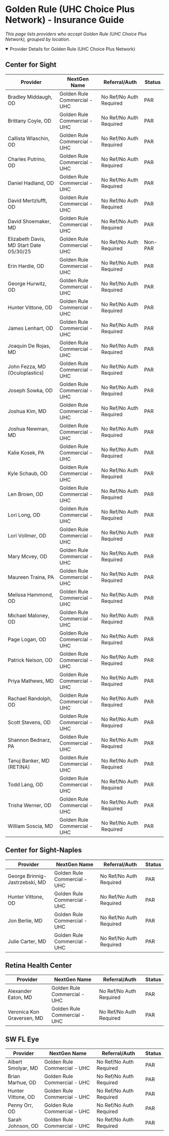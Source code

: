 # Golden Rule (UHC Choice Plus Network) - Insurance Guide

*This page lists providers who accept Golden Rule (UHC Choice Plus Network), grouped by location.*

<details open><summary>Provider Details for Golden Rule (UHC Choice Plus Network)</summary>

## Center for Sight

| Provider | NextGen Name | Referral/Auth | Status |
|----------|-------------|--------------|--------|
| Bradley Middaugh, OD | Golden Rule Commercial - UHC | No Ref/No Auth Required | PAR |
| Brittany Coyle, OD | Golden Rule Commercial - UHC | No Ref/No Auth Required | PAR |
| Callista Wlaschin, OD | Golden Rule Commercial - UHC | No Ref/No Auth Required | PAR |
| Charles Putrino, OD | Golden Rule Commercial - UHC | No Ref/No Auth Required | PAR |
| Daniel Hadland, OD | Golden Rule Commercial - UHC | No Ref/No Auth Required | PAR |
| David Mertzlufft, OD | Golden Rule Commercial - UHC | No Ref/No Auth Required | PAR |
| David Shoemaker, MD | Golden Rule Commercial - UHC | No Ref/No Auth Required | PAR |
| Elizabeth Davis, MD                      Start Date 05/30/25 | Golden Rule Commercial - UHC | No Ref/No Auth Required | Non-PAR |
| Erin Hardie, OD | Golden Rule Commercial - UHC | No Ref/No Auth Required | PAR |
| George Hurwitz, OD | Golden Rule Commercial - UHC | No Ref/No Auth Required | PAR |
| Hunter Vittone, OD | Golden Rule Commercial - UHC | No Ref/No Auth Required | PAR |
| James Lenhart, OD | Golden Rule Commercial - UHC | No Ref/No Auth Required | PAR |
| Joaquin De Rojas, MD | Golden Rule Commercial - UHC | No Ref/No Auth Required | PAR |
| John Fezza, MD (Oculoplastics) | Golden Rule Commercial - UHC | No Ref/No Auth Required | PAR |
| Joseph Sowka, OD | Golden Rule Commercial - UHC | No Ref/No Auth Required | PAR |
| Joshua Kim, MD | Golden Rule Commercial - UHC | No Ref/No Auth Required | PAR |
| Joshua Newman, MD | Golden Rule Commercial - UHC | No Ref/No Auth Required | PAR |
| Kalie Kosek, PA | Golden Rule Commercial - UHC | No Ref/No Auth Required | PAR |
| Kyle Schaub, OD | Golden Rule Commercial - UHC | No Ref/No Auth Required | PAR |
| Len Brown, OD | Golden Rule Commercial - UHC | No Ref/No Auth Required | PAR |
| Lori Long, OD | Golden Rule Commercial - UHC | No Ref/No Auth Required | PAR |
| Lori Vollmer, OD | Golden Rule Commercial - UHC | No Ref/No Auth Required | PAR |
| Mary Mcvey, OD | Golden Rule Commercial - UHC | No Ref/No Auth Required | PAR |
| Maureen Traina, PA | Golden Rule Commercial - UHC | No Ref/No Auth Required | PAR |
| Melissa Hammond, OD | Golden Rule Commercial - UHC | No Ref/No Auth Required | PAR |
| Michael Maloney, OD | Golden Rule Commercial - UHC | No Ref/No Auth Required | PAR |
| Page Logan, OD | Golden Rule Commercial - UHC | No Ref/No Auth Required | PAR |
| Patrick Nelson, OD | Golden Rule Commercial - UHC | No Ref/No Auth Required | PAR |
| Priya Mathews, MD | Golden Rule Commercial - UHC | No Ref/No Auth Required | PAR |
| Rachael Randolph, OD | Golden Rule Commercial - UHC | No Ref/No Auth Required | PAR |
| Scott Stevens, OD | Golden Rule Commercial - UHC | No Ref/No Auth Required | PAR |
| Shannon Bednarz, PA | Golden Rule Commercial - UHC | No Ref/No Auth Required | PAR |
| Tanuj Banker, MD (RETINA) | Golden Rule Commercial - UHC | No Ref/No Auth Required | PAR |
| Todd Lang, OD | Golden Rule Commercial - UHC | No Ref/No Auth Required | PAR |
| Trisha Werner, OD | Golden Rule Commercial - UHC | No Ref/No Auth Required | PAR |
| William Soscia, MD | Golden Rule Commercial - UHC | No Ref/No Auth Required | PAR |

## Center for Sight-Naples

| Provider | NextGen Name | Referral/Auth | Status |
|----------|-------------|--------------|--------|
| George Brinnig-Jastrzebski, MD | Golden Rule Commercial - UHC | No Ref/No Auth Required | PAR |
| Hunter Vittone, OD | Golden Rule Commercial - UHC | No Ref/No Auth Required | PAR |
| Jon Berlie, MD | Golden Rule Commercial - UHC | No Ref/No Auth Required | PAR |
| Julie Carter, MD | Golden Rule Commercial - UHC | No Ref/No Auth Required | PAR |

## Retina Health Center

| Provider | NextGen Name | Referral/Auth | Status |
|----------|-------------|--------------|--------|
| Alexander Eaton, MD | Golden Rule Commercial - UHC | No Ref/No Auth Required | PAR |
| Veronica Kon Graversen, MD | Golden Rule Commercial - UHC | No Ref/No Auth Required | PAR |

## SW FL Eye

| Provider | NextGen Name | Referral/Auth | Status |
|----------|-------------|--------------|--------|
| Albert Smolyar, MD | Golden Rule Commercial - UHC | No Ref/No Auth Required | PAR |
| Brian Marhue, OD | Golden Rule Commercial - UHC | No Ref/No Auth Required | PAR |
| Hunter Vittone, OD | Golden Rule Commercial - UHC | No Ref/No Auth Required | PAR |
| Penny Orr, OD | Golden Rule Commercial - UHC | No Ref/No Auth Required | PAR |
| Sarah Johnson, OD | Golden Rule Commercial - UHC | No Ref/No Auth Required | PAR |

</details>

